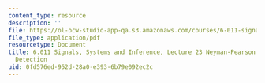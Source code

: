 ```yaml
---
content_type: resource
description: ''
file: https://ol-ocw-studio-app-qa.s3.amazonaws.com/courses/6-011-signals-systems-and-inference-spring-2018/0fd576ed952d28a0e3936b79e092ec2c_MIT6_011S18lec23.pdf
file_type: application/pdf
resourcetype: Document
title: 6.011 Signals, Systems and Inference, Lecture 23 Neyman-Pearson Testing, Signal
  Detection
uid: 0fd576ed-952d-28a0-e393-6b79e092ec2c
---
```

